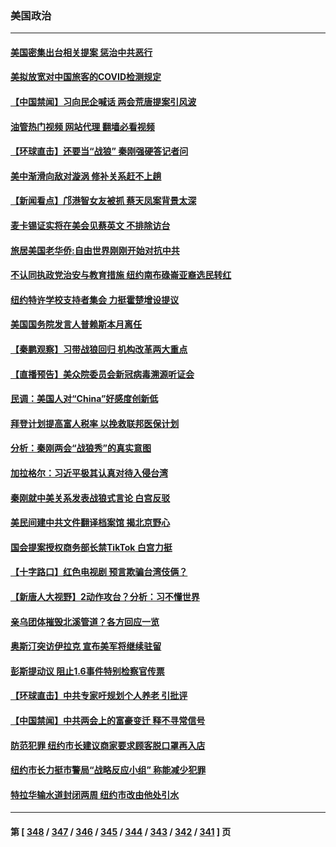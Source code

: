 ### 美国政治
---
#### [美国密集出台相关提案 惩治中共恶行](../../pages/ncid1078159/n13945776.md?03090045) 
#### [美拟放宽对中国旅客的COVID检测规定](../../pages/ncid1078159/n13945557.md?03090045) 
#### [【中国禁闻】习向民企喊话 两会荒唐提案引风波](../../pages/ncid1078159/n13945161.md?03090045) 
#### [油管热门视频 网站代理 翻墙必看视频](http://138.2.39.72:81/youtube.html?epic-marker?03090045)
#### [【环球直击】还要当“战狼” 秦刚强硬答记者问](../../pages/ncid1078159/n13945090.md?03090045) 
#### [美中渐滑向敌对漩涡 修补关系赶不上趟](../../pages/ncid1078159/n13945452.md?03090045) 
#### [【新闻看点】邝港智女友被抓 蔡天凤案背景太深](../../pages/ncid1078159/n13945283.md?03090045) 
#### [麦卡锡证实将在美会见蔡英文 不排除访台](../../pages/ncid1078159/n13945479.md?03090045) 
#### [旅居美国老华侨:自由世界刚刚开始对抗中共](../../pages/ncid1078159/n13945450.md?03090045) 
#### [不认同执政党治安与教育措施 纽约南布碌崙亚裔选民转红](../../pages/ncid1078159/n13945424.md?03090045) 
#### [纽约特许学校支持者集会 力挺霍楚增设提议](../../pages/ncid1078159/n13945387.md?03090045) 
#### [美国国务院发言人普赖斯本月离任](../../pages/ncid1078159/n13945275.md?03090045) 
#### [【秦鹏观察】习带战狼回归 机构改革两大重点](../../pages/ncid1078159/n13945288.md?03090045) 
#### [【直播预告】美众院委员会新冠病毒溯源听证会](../../pages/ncid1078159/n13945247.md?03090045) 
#### [民调：美国人对“China”好感度创新低](../../pages/ncid1078159/n13945229.md?03090045) 
#### [拜登计划提高富人税率 以挽救联邦医保计划](../../pages/ncid1078159/n13945153.md?03090045) 
#### [分析：秦刚两会“战狼秀”的真实意图](../../pages/ncid1078159/n13945163.md?03090045) 
#### [加拉格尔：习近平极其认真对待入侵台湾](../../pages/ncid1078159/n13945183.md?03090045) 
#### [秦刚就中美关系发表战狼式言论 白宫反驳](../../pages/ncid1078159/n13945142.md?03090045) 
#### [美民间建中共文件翻译档案馆 揭北京野心](../../pages/ncid1078159/n13945166.md?03090045) 
#### [国会提案授权商务部长禁TikTok 白宫力挺](../../pages/ncid1078159/n13945138.md?03090045) 
#### [【十字路口】红色电视剧 预言欺骗台湾伎俩？](../../pages/ncid1078159/n13945024.md?03090045) 
#### [【新唐人大视野】2动作攻台？分析：习不懂世界](../../pages/ncid1078159/n13945070.md?03090045) 
#### [亲乌团体摧毁北溪管道？各方回应一览](../../pages/ncid1078159/n13945055.md?03090045) 
#### [奥斯汀突访伊拉克 宣布美军将继续驻留](../../pages/ncid1078159/n13944974.md?03090045) 
#### [彭斯提动议 阻止1.6事件特别检察官传票](../../pages/ncid1078159/n13944823.md?03090045) 
#### [【环球直击】中共专家吁规划个人养老 引批评](../../pages/ncid1078159/n13944482.md?03090045) 
#### [【中国禁闻】中共两会上的富豪变迁 释不寻常信号](../../pages/ncid1078159/n13944419.md?03090045) 
#### [防范犯罪 纽约市长建议商家要求顾客脱口罩再入店](../../pages/ncid1078159/n13944660.md?03090045) 
#### [纽约市长力挺市警局“战略反应小组” 称能减少犯罪](../../pages/ncid1078159/n13944651.md?03090045) 
#### [特拉华输水道封闭两周 纽约市改由他处引水](../../pages/ncid1078159/n13944649.md?03090045) 

---
#### 第 [ [348](./348.md?03090045) / [347](./347.md?03090045) / [346](./346.md?03090045) / [345](./345.md?03090045) / [344](./344.md?03090045) / [343](./343.md?03090045) / [342](./342.md?03090045) / [341](./341.md?03090045) ] 页
